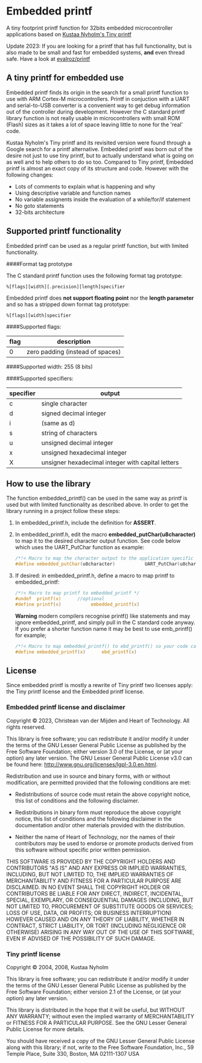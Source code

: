 # Embedded printf
A tiny footprint printf function for 32bits embedded microcontroller applications based on [Kustaa Nyholm's Tiny printf](http://www.sparetimelabs.com/printfrevisited/printfrevisited.php)

Update 2023: If you are looking for a printf that has full functionality, but is also made to be small and fast for embedded systems, **and** even thread safe. Have a look at [eyalroz/printf](https://github.com/eyalroz/printf)

## A tiny printf for embedded use
Embedded printf finds its origin in the search for a small printf function to use with ARM Cortex-M microcontrollers. Printf in conjuction with a UART and serial-to-USB converter is a convenient way to get debug information out of the controller during development. However the C standard printf library function is not really usable in microcontrollers with small ROM (Flash) sizes as it takes a lot of space leaving little to none for the 'real' code.  

Kustaa Nyholm's Tiny printf and its revisited version were found through a Google search for a printf alternative. Embedded printf was born out of the desire not just to use tiny printf, but to actually understand what is going on as well and to help others to do so too. Compared to Tiny printf, Embedded printf is almost an exact copy of its structure and code. However with the following changes:
- Lots of comments to explain what is happening and why
- Using descriptive variable and function names
- No variable assignents inside the evaluation of a while/for/if statement
- No goto statements
- 32-bits architecture

## Supported printf functionality
Embedded printf can be used as a regular printf function, but with limited functionality.  

####Format tag prototype

The C standard printf function uses the following format tag prototype:  
```
%[flags][width][.precision][length]specifier
```
Embedded printf does **not support floating point** nor the **length parameter** and so has a stripped down format tag prototype:
```
%[flags][width]specifier
```
####Supported flags:   

flag | description
-----|----------
0 | zero padding (instead of spaces)

####Supported width:
255 (8 bits)

####Supported specifiers:   

specifier | output
----------|----------
c | single character
d | signed decimal integer
i	| (same as d)
s	| string of characters
u	| unsigned decimal integer
x	| unsigned hexadecimal integer
X	| unsigner hexadecimal integer with capital letters



## How to use the library
The function embedded_printf() can be used in the same way as printf is used but with limited functionality as described above. In order to get the library running in a project follow these steps:  

1. In embedded_printf.h, include the definition for **ASSERT**.
2. In embedded_printf.h, edit the macro **embedded_putChar(u8character)** to map it to the desired character output function. See code below which uses the UART_PutChar function as example:  

    ```c
    /*!< Macro to map the character output to the application specific output */
    #define embedded_putChar(u8character)			UART_PutChar(u8character)
    ```
3. If desired: in embedded_printf.h, define a macro to map printf to embedded_printf:  

    ```c
    /*!< Macro to map printf to embedded_printf */
    #undef  printf(x)      //optional
    #define printf(x)			embedded_printf(x)
    ```
	**Warning** modern compilers recognise printf() like statements and may ignore embedded_printf, and simply pull in the C standard code anyway. If you prefer a shorter function name it may be best to use emb_printf() for example;
    ```c
    /*!< Macro to map embedded_printf() to ebd_printf() so your code can use the shorter ebd_printf()*/
    #define embedded_printf(x)		ebd_printf(x)
    ```	

## License
Since embedded printf is mostly a rewrite of Tiny printf two licenses apply: the Tiny printf license and the Embedded printf license.

### Embedded printf license and disclaimer  

Copyright © 2023, Christean van der Mijden and Heart of Technology. All rights reserved.  

This library is free software; you can redistribute it and/or modify it under the terms of the GNU Lesser General Public License as published by the Free Software Foundation; either version 3.0 of the License, or (at your option) any later version. The GNU Lesser General Public License v3.0 can be found here: http://www.gnu.org/licenses/lgpl-3.0.en.html.  

Redistribution and use in source and binary forms, with or without modification, are permitted provided that the following conditions are met:  

- Redistributions of source code must retain the above copyright notice, this list of conditions and the following disclaimer.  

- Redistributions in binary form must reproduce the above copyright  notice, this list of conditions and the following disclaimer in the documentation and/or other materials provided with the distribution.  

- Neither the name of Heart of Technology, nor the names of their contributors may be used to endorse or promote products derived from this software without specific prior written permission.  

THIS SOFTWARE IS PROVIDED BY THE COPYRIGHT HOLDERS AND CONTRIBUTORS "AS IS" AND ANY EXPRESS OR IMPLIED WARRANTIES, INCLUDING, BUT NOT LIMITED TO, THE IMPLIED WARRANTIES OF MERCHANTABILITY AND FITNESS FOR A PARTICULAR PURPOSE ARE DISCLAIMED. IN NO EVENT SHALL THE COPYRIGHT HOLDER OR CONTRIBUTORS BE LIABLE FOR ANY DIRECT, INDIRECT, INCIDENTAL, SPECIAL, EXEMPLARY, OR CONSEQUENTIAL DAMAGES (INCLUDING, BUT NOT LIMITED TO, PROCUREMENT OF SUBSTITUTE GOODS OR SERVICES; LOSS OF USE, DATA, OR PROFITS; OR BUSINESS INTERRUPTION) HOWEVER CAUSED AND ON ANY THEORY OF LIABILITY, WHETHER IN CONTRACT, STRICT LIABILITY, OR TORT (INCLUDING NEGLIGENCE OR OTHERWISE) ARISING IN ANY WAY OUT OF THE USE OF THIS SOFTWARE, EVEN IF ADVISED OF THE POSSIBILITY OF SUCH DAMAGE.  

### Tiny printf license  

Copyright © 2004, 2008,  Kustaa Nyholm  

This library is free software; you can redistribute it and/or modify it under the terms of the GNU Lesser General Public License as published by the Free Software Foundation; either version 2.1 of the License, or (at your option) any later version.  

This library is distributed in the hope that it will be useful, but WITHOUT ANY WARRANTY; without even the implied warranty of MERCHANTABILITY or FITNESS FOR A PARTICULAR PURPOSE.  See the GNU Lesser General Public License for more details.  

You should have received a copy of the GNU Lesser General Public License along with this library; if not, write to the Free Software Foundation, Inc., 59 Temple Place, Suite 330, Boston, MA  02111-1307  USA  

